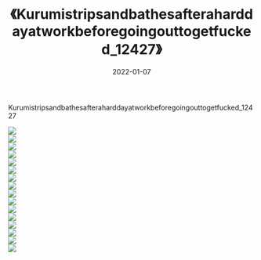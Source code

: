 ﻿---
layout: post
title:  《Kurumistripsandbathesafteraharddayatworkbeforegoingouttogetfucked_12427》
date:   2022-01-07
img: http://imgx.orgx.ga/漏D/2022/Kurumistripsandbathesafteraharddayatworkbeforegoingouttogetfucked_12427/000.jpg
categories: [美女, 清纯, 唯美]
---

Kurumistripsandbathesafteraharddayatworkbeforegoingouttogetfucked_12427

  ![](http://imgx.orgx.ga/漏D/2022/Kurumistripsandbathesafteraharddayatworkbeforegoingouttogetfucked_12427/001.jpg) <br> ![](http://imgx.orgx.ga/漏D/2022/Kurumistripsandbathesafteraharddayatworkbeforegoingouttogetfucked_12427/002.jpg) <br> ![](http://imgx.orgx.ga/漏D/2022/Kurumistripsandbathesafteraharddayatworkbeforegoingouttogetfucked_12427/003.jpg) <br> ![](http://imgx.orgx.ga/漏D/2022/Kurumistripsandbathesafteraharddayatworkbeforegoingouttogetfucked_12427/004.jpg) <br> ![](http://imgx.orgx.ga/漏D/2022/Kurumistripsandbathesafteraharddayatworkbeforegoingouttogetfucked_12427/005.jpg) <br> ![](http://imgx.orgx.ga/漏D/2022/Kurumistripsandbathesafteraharddayatworkbeforegoingouttogetfucked_12427/006.jpg) <br> ![](http://imgx.orgx.ga/漏D/2022/Kurumistripsandbathesafteraharddayatworkbeforegoingouttogetfucked_12427/007.jpg) <br> ![](http://imgx.orgx.ga/漏D/2022/Kurumistripsandbathesafteraharddayatworkbeforegoingouttogetfucked_12427/008.jpg) <br> ![](http://imgx.orgx.ga/漏D/2022/Kurumistripsandbathesafteraharddayatworkbeforegoingouttogetfucked_12427/009.jpg) <br> ![](http://imgx.orgx.ga/漏D/2022/Kurumistripsandbathesafteraharddayatworkbeforegoingouttogetfucked_12427/010.jpg) <br> ![](http://imgx.orgx.ga/漏D/2022/Kurumistripsandbathesafteraharddayatworkbeforegoingouttogetfucked_12427/011.jpg) <br> ![](http://imgx.orgx.ga/漏D/2022/Kurumistripsandbathesafteraharddayatworkbeforegoingouttogetfucked_12427/012.jpg) <br> ![](http://imgx.orgx.ga/漏D/2022/Kurumistripsandbathesafteraharddayatworkbeforegoingouttogetfucked_12427/013.jpg) <br> ![](http://imgx.orgx.ga/漏D/2022/Kurumistripsandbathesafteraharddayatworkbeforegoingouttogetfucked_12427/014.jpg) <br> ![](http://imgx.orgx.ga/漏D/2022/Kurumistripsandbathesafteraharddayatworkbeforegoingouttogetfucked_12427/015.jpg) <br> ![](http://imgx.orgx.ga/漏D/2022/Kurumistripsandbathesafteraharddayatworkbeforegoingouttogetfucked_12427/016.jpg) <br>